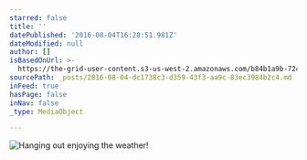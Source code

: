 ```yaml
---
starred: false
title: ''
datePublished: '2016-08-04T16:28:51.981Z'
dateModified: null
author: []
isBasedOnUrl: >-
  https://the-grid-user-content.s3-us-west-2.amazonaws.com/b84b1a9b-724d-48d9-831c-a50ac3a013c5.jpg
sourcePath: _posts/2016-08-04-dc1738c3-d359-43f3-aa9c-83ec3984b2c4.md
inFeed: true
hasPage: false
inNav: false
_type: MediaObject

---
```

![Hanging out enjoying the weather!](https://the-grid-user-content.s3-us-west-2.amazonaws.com/b84b1a9b-724d-48d9-831c-a50ac3a013c5.jpg)